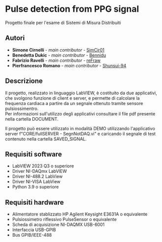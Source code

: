 # Pulse detection from PPG signal
Progetto finale per l'esame di Sistemi di Misura Distribuiti  

## Autori
* **Simone Cirnelli** - *main contributor* - [SimCir01](https://github.com/SimCir01)
* **Benedetta Dukic** - *main contributor* - [Bennidu](https://github.com/Bennidu) 
* **Fabrizio Ravelli** - *main contributor* - [reFraw](https://github.com/reFraw)
* **Pierfrancesco Romano** - *main contributor* - [Shunsui-94](https://github.com/Shunsui-94)

## Descrizione
Il progetto, realizzato in linguaggio LabVIEW, è costituito da due applicativi, che svolgono funzione di client e server, e permette di calcolare la frequenza cardiaca a partire da un segnale ottenuto tramite sensore pulsiossimentro.  
Per informazioni sull'utilizzo degli applicativi consultare il file pdf presente nella cartella DOCUMENT.  

Il progetto può essere utilizzato in modalità DEMO utilizzando l'applicativo server f"CORE/fullSERVER - SegnNotDAQ.vi" e caricando il segnale di test contenuto nella cartella SAVED_SIGNAL.

## Requisiti software
* LabVIEW 2023 Q3 o superiore
* Driver NI-DAQmx LabVIEW
* Driver NI-488.2 LabView
* Driver NI-VISA LabView
* Python 3.9 o superiore

## Requisiti hardware
* Alimentatore stablizzato HP Agilent Keysight E3631A o equivalente
* Pulsiossimetro riflessivo PulseSensor o equivalente
* Scheda di acquisizione NI-DAQMX USB-6001
* Interfaccia USB-GPIB
* Bus GPIB/IEEE-488
